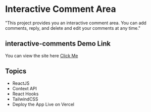 # Interactive Comment Area

"This project provides you an interactive comment area. You can add comments, reply, and delete and edit your comments at any time."

## interactive-comments Demo Link

You can view the site here
[Click Me](https://interactive-comments-nu.vercel.app/)

## Topics

- ReactJS
- Context API
- React Hooks
- TailwindCSS
- Deploy the App Live on Vercel
